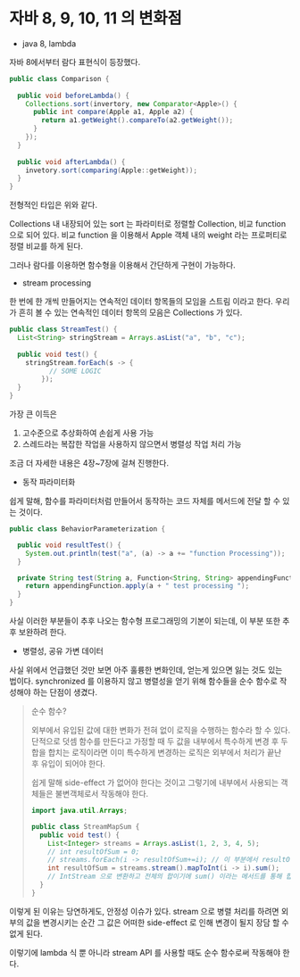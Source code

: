 # 자바 8, 9, 10, 11 의 변화점

- java 8, lambda

자바 8에서부터 람다 표현식이 등장했다.

```java
public class Comparison {
  
  public void beforeLambda() {
    Collections.sort(invertory, new Comparator<Apple>() {
      public int compare(Apple a1, Apple a2) {
        return a1.getWeight().compareTo(a2.getWeight());
      }
    });
  }
  
  public void afterLambda() {
    invetory.sort(comparing(Apple::getWeight));
  }
}
```

전형적인 타입은 위와 같다.

Collections 내 내장되어 있는 sort 는 파라미터로 정렬할 Collection, 비교 function 으로 되어 있다.
비교 function 을 이용해서 Apple 객체 내의 weight 라는 프로퍼티로 정렬 비교를 하게 된다.

그러나 람다를 이용하면 함수형을 이용해서 간단하게 구현이 가능하다.

- stream processing

한 번에 한 개씩 만들어지는 연속적인 데이터 항목들의 모임을 스트림 이라고 한다. 우리가 흔히 볼 수 있는 연속적인 데이터 항목의 모음은
Collections 가 있다.

```java
public class StreamTest() {
  List<String> stringStream = Arrays.asList("a", "b", "c");
  
  public void test() {
    stringStream.forEach(s -> {
          // SOME LOGIC
        });
  }
}
```

가장 큰 이득은

1. 고수준으로 추상화하여 손쉽게 사용 가능
2. 스레드라는 복잡한 작업을 사용하지 않으면서 병렬성 작업 처리 가능

조금 더 자세한 내용은 4장~7장에 걸쳐 진행한다.

- 동작 파라미터화

쉽게 말해, 함수를 파라미터처럼 만들어서 동작하는 코드 자체를 메서드에 전달 할 수 있는 것이다.

```java
public class BehaviorParameterization {

  public void resultTest() {
    System.out.println(test("a", (a) -> a += "function Processing"));
  }

  private String test(String a, Function<String, String> appendingFunction) {
    return appendingFunction.apply(a + " test processing ");
  }
}
```

사실 이러한 부분들이 추후 나오는 함수형 프로그래밍의 기본이 되는데, 이 부분 또한 추후 보완하려 한다.

- 병렬성, 공유 가변 데이터

사실 위에서 언급했던 것만 보면 아주 훌륭한 변화인데, 얻는게 있으면 잃는 것도 있는 법이다. synchronized 를 이용하지 않고 병렬성을 얻기
위해 함수들을 순수 함수로 작성해야 하는 단점이 생겼다.

> 순수 함수?
> 
> 외부에서 유입된 값에 대한 변화가 전혀 없이 로직을 수행하는 함수라 할 수 있다. 단적으로 덧셈 함수를 만든다고 가정할 때 두 값을
> 내부에서 특수하게 변경 후 두 합을 합치는 로직이라면 이미 특수하게 변경하는 로직은 외부에서 처리가 끝난 후 유입이 되어야 한다.
> 
> 쉽게 말해 side-effect 가 없어야 한다는 것이고 그렇기에 내부에서 사용되는 객체들은 불변객체로서 작동해야 한다.
> 
> ```java
> import java.util.Arrays;
> 
> public class StreamMapSum {
>   public void test() {
>     List<Integer> streams = Arrays.asList(1, 2, 3, 4, 5);
>     // int resultOfSum = 0;
>     // streams.forEach(i -> resultOfSum+=i); // 이 부분에서 resultOfSum 은 외부이고, 해당 내역은 불변으로써 진행되어야 함
>     int resultOfSum = streams.stream().mapToInt(i -> i).sum();
>     // IntStream 으로 변환하고 전체의 합이기에 sum() 이라는 메서드를 통해 합친다.
>   }
> }
> ```

이렇게 된 이유는 당연하게도, 안정성 이슈가 있다. stream 으로 병렬 처리를 하려면 외부의 값을 변경시키는 순간 그 값은 어떠한
side-effect 로 인해 변경이 될지 장담 할 수 없게 된다.

이렇기에 lambda 식 뿐 아니라 stream API 를 사용할 때도 순수 함수로써 작동해야 한다.
